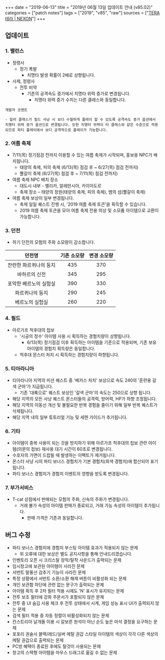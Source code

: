+++
date = "2019-06-13"
title = "2019년 06월 13일 업데이트 안내 (v85.02)"
categories = ["patch notes"]
tags = ["2019", "v85", "raw"]
sources = ["[TERA 테라 | NEXON](http://tera.nexon.com/news/update/view.aspx?n4articlesn=396)"]
+++

## 업데이트

### **1.** 밸런스
- 정령사
  - 정기 폭발
    - 치명타 발생 확률이 2배로 상향됩니다.
- 사제, 정령사
  - 전투 비약
    - 기존의 공격속도 증가에서 치명타 위력 증가로 변경됩니다.
      - 치명타 위력 증가 수치는 다른 클래스와 동일합니다.

```
개발자 코멘트

- 힐러 클래스가 필드 사냥 시 보다 수월하게 플레이 할 수 있도록 공격속도 증가 옵션에서 치명타 위력 증가 옵션으로 변경됩니다. 또한 치명타 위력이 타 클래스와 같은 수준으로 적용되므로 파티 플레이에서 보다 공격적으로 플레이가 가능합니다.
```

### **2.** 여름 축제
- 7/11(목) 정기점검 전까지 이용할 수 있는 여름 축제가 시작되며, 홍보용 NPC가 배치됩니다.
  - 태양의 축제, 피의 축제 (6/13(목) 점검 후 ~ 6/27(목) 점검 전까지)
  - 뿔갈이 축제 (6/27(목) 점검 후 ~ 7/11(목) 점검 전까지)
- 여름 축제 NPC 배치 장소
  - 대도시 내부 - 벨리카, 알레만시아, 카이아도르
  - 축제 장소 – 태양의 정원(태양의 축제, 피의 축제), 뱀의 섬(뿔갈이 축제)
- 여름 축제 보상이 일부 변경됩니다.
  - 축제 일일 퀘스트 진행 시, '2019 여름 축제 토큰'을 획득할 수 있습니다.
  - 2019 여름 축제 토큰을 모아 여름 축제 전용 의상 및 소모품 아이템으로 교환이 가능합니다.

### **3.** 던전
- 하기 던전의 모험의 주화 소모량이 감소합니다.

| 던전명 | 기존 소모량 | 변경 소모량 |
| :-: | :-: | :-: |
| 찬란한 파르퀴나의 둥지 | 435 | 370 |
| 바하르의 신전 | 345 | 295 |
| 포악한 베르노의 실험실 | 390 | 330 |
| 파르퀴나의 둥지 | 290 | 245 |
| 베르노의 실험실 | 260 | 220 |

### **4.** 필드
- 아르가프 척후대의 첩보
  - '시공의 정수' 아이템 사용 시 획득하는 경험치량이 상향됩니다.
    - 6/13(목) 정기점검 이후 획득하는 아이템을 기준으로 적용되며, 기존 보유 아이템의 경험치 획득량은 동일합니다.
  - 척후대 몬스터 처치 시 획득하는 경험치량이 하향됩니다.

### **5.** 티아라니아
- 티아라니아 지역의 미션 퀘스트 중 '베카스 처치' 보상으로 속도 240의 '훈련용 갈색 군마'가 지급됩니다.
  - 기존 '대륙으로' 퀘스트 보상인 '갈색 군마'의 속도는 250으로 상향 됩니다.
- 해당 지역의 모든 사냥 퀘스트 몬스터들의 공격력, 방어력, HP가 하향 조정됩니다.
- 해당 지역의 이동선 개선 및 불필요한 반복 경험을 줄이기 위해 일부 반복 퀘스트가 삭제됩니다.
- 해당 지역 내의 일부 튜토리얼 기능 및 세렌 가이드가 추가됩니다.

### **6.** 기타
- 아이템이 중복 사용이 되는 것을 방지하기 위해 아르가프 척후대의 첩보 관련 아이템(의문의 첩보) 재사용 대기 시간이 60초로 변경됩니다.
- 수호자의 가면이 드랍될 때 발생하는 이펙트가 제거됩니다.
- 몬스터 사냥 시의 파티 보너스 경험치가 기본 경험치(회색 경험치)에 합산되어 표기됩니다.
- 파티 보너스 경험치가 경험치 이벤트의 영향을 받도록 변경됩니다.

### **7.** 부가서비스
- T-cat 상점에서 판매되는 모험의 주화, 신속의 주화가 변경됩니다.
  - 거래 불가 속성의 아이템 판매가 종료되고, 거래 가능 속성의 아이템이 추가됩니다.
    - 판매 가격은 기존과 동일합니다.

## 버그 수정

- 파티 보너스 경험치에 경험치 부스팅 아이템 효과가 적용되지 않는 문제
  - 위 오류에 대한 보상은 별도 공지사항을 통해 안내드리겠습니다.
- 인벤토리 오픈 시 크리스탈 장착/탈착 사운드가 출력되는 문제
- 임시창고에 보관된 아이템이 사라진 문제
- 서번트 말풍선 감추기 기능이 사라진 문제
- 특정 상황에서 서번트 소환/소환 해제 버튼이 비활성화 되는 문제
- 개인 보관함 하단에 관련 없는 문구가 출력되는 문제
- 아이템 획득 후 2차 필터 적용 시에도 'N' 표시가 유지되는 문제
- 전투 보조 필터에 강화 주문서가 포함되지 않은 문제
- 전투 중 UI 숨김 사용 체크 후 전투 상태에서 시계, 게임 성능 표시 UI가 출력되지 않는 문제
- 검색 필터 적용 중 자동 정렬이 비활성화되지 않는 문제
- 칸스트리아 날개돌 이용 시 갈보른 원석이 아닌 순도 높은 마석 결정을 요구하는 문제
- 포포리 권술사 블랙/레드/실버 메탈 권갑 스타일 아이템의 색상이 각각 다른 색상의 메탈 권갑으로 출력되는 문제
- PC방 혜택이 종료된 후에도 탈것이 사용되는 문제
- 창고의 스택형 아이템을 마우스 드래그로 옮길 수 없는 문제
